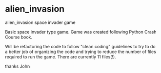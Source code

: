 # alien_invasion
alien_invasion space invader game

Basic space invader type game.  Game was created following Python Crash Course book.

Will be refactoring the code to follow "clean coding" guidelines to try to do a better job of organizing 
the code and trying to reduce the number of files required to run the game.   There are currently 11 files(!).

thanks
John
